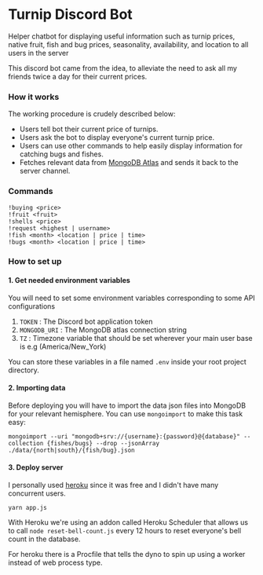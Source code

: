 # Turnip Discord Bot
Helper chatbot for displaying useful information such as turnip prices, native fruit, fish and bug prices, seasonality, availability, and location to all users in the server

This discord bot came from the idea, to alleviate the need to ask all my friends twice a day for their current prices.

### How it works
The working procedure is crudely described below:
- Users tell bot their current price of turnips.
- Users ask the bot to display everyone's current turnip price.
- Users can use other commands to help easily display information for catching bugs and fishes.
- Fetches relevant data from [MongoDB Atlas](https://www.mongodb.com/cloud/atlas) and sends it back to the server channel.

### Commands
```
!buying <price>
!fruit <fruit>
!shells <price>
!request <highest | username>
!fish <month> <location | price | time>
!bugs <month> <location | price | time>
```

### How to set up
#### 1. Get needed environment variables
You will need to set some environment variables corresponding to some API configurations
1. `TOKEN` : The Discord bot application token
2. `MONGODB_URI` : The MongoDB atlas connection string
3. `TZ` : Timezone variable that should be set wherever your main user base is e.g (America/New_York)

You can store these variables in a file named ```.env``` inside your root project directory.

#### 2. Importing data
Before deploying you will have to import the data json files into MongoDB for your relevant hemisphere.
You can use ```mongoimport``` to make this task easy:
```
mongoimport --uri "mongodb+srv://{username}:{password}@{database}" --collection {fishes/bugs} --drop --jsonArray ./data/{north|south}/{fish/bug}.json
```

#### 3. Deploy server
I personally used [heroku](https://heroku.com/) since it was free and I didn't have many concurrent users.

```
yarn app.js
```

With Heroku we're using an addon called Heroku Scheduler that allows us to call ```node reset-bell-count.js``` every 12 hours to reset everyone's bell count in the database.

For heroku there is a Procfile that tells the dyno to spin up using a worker instead of web process type.
